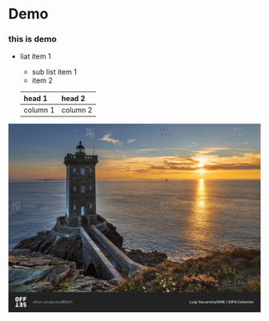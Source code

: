 # Demo
### this is demo 

- liat item 1
    - sub list item 1
    * item 2

    |head 1 | head 2 |
    |-------|--------|
    | column 1 | column 2|
![add image](https://github.com/rohitwalke26/demo/blob/main/offset_805667.jpg)
